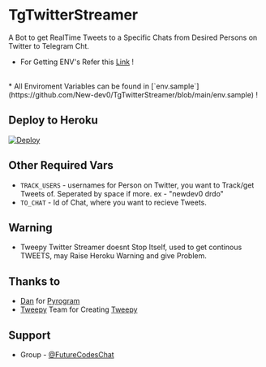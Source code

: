 # TgTwitterStreamer

A Bot to get RealTime Tweets to a Specific Chats from Desired Persons on Twitter to Telegram Cht.
<br>

* For Getting ENV's Refer this [Link](https://New-dev0.Github.io/TgTwitterBot) !
<br>
* All Enviroment Variables can be found in [`env.sample`](https://github.com/New-dev0/TgTwitterStreamer/blob/main/env.sample) !


## Deploy to Heroku
[![Deploy](https://www.herokucdn.com/deploy/button.svg)](https://heroku.com/deploy)


## Other Required Vars
- `TRACK_USERS` - usernames for Person on Twitter, you want to Track/get Tweets of. Seperated by space if more. ex - "newdev0 drdo"
- `TO_CHAT` - Id of Chat, where you want to recieve Tweets.

   
## Warning
 - Tweepy Twitter Streamer doesnt Stop Itself, used to get continous TWEETS, may Raise Heroku Warning and give Problem.

## Thanks to
- [Dan](https://github.com/delivrance) for [Pyrogram](https://github.com/pyrogram/pyrogram)
- [Tweepy](https://github.com/tweepy) Team for Creating [Tweepy](https://github.com/tweepy/tweepy)


## Support
- Group - [@FutureCodesChat](https://t.me/FutureCodesChat)